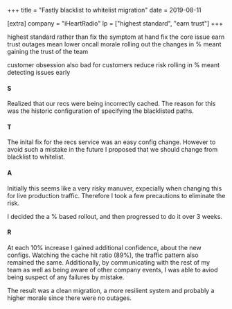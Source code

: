 +++
title = "Fastly blacklist to whitelist migration"
date = 2019-08-11

[extra]
company = "iHeartRadio"
lp = ["highest standard", "earn trust"]
+++

highest standard
  rather than fix the symptom at hand fix the core issue
earn trust
  outages mean lower oncall morale
  rolling out the changes in % meant gaining the trust of the team

customer obsession
  also bad for customers
reduce risk
  rolling in % meant detecting issues early

#### S
Realized that our recs were being incorrectly cached. The reason for this was
the historic configuration of specifying the blacklisted paths.

#### T
The inital fix for the recs service was an easy config change. However to avoid
such a mistake in the future I proposed that we should change from blacklist to
whitelist.

#### A
Initially this seems like a very risky manuver, expecially when changing this for
live production traffic. Therefore I took a few precautions to eliminate the risk.

I decided the a % based rollout, and then progressed to do it over 3 weeks.

#### R
At each 10% increase I gained additional confidence, about the new configs. Watching
the cache hit ratio (89%), the traffic pattern also remained the same. Additionally,
by communicating with the rest of my team as well as being aware of other company
events, I was able to aviod being suspect of any failures by mistake.

The result was a clean migration, a more resilient system and probably a higher
morale since there were no outages.

